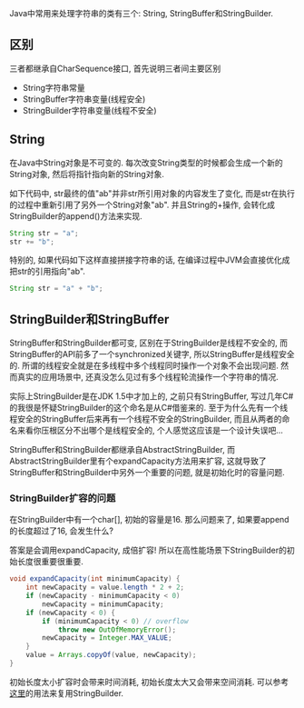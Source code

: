 Java中常用来处理字符串的类有三个: String, StringBuffer和StringBuilder.

## 区别
三者都继承自CharSequence接口, 首先说明三者间主要区别

+ String字符串常量
+ StringBuffer字符串变量(线程安全)
+ StringBuilder字符串变量(线程不安全)

## String
在Java中String对象是不可变的. 每次改变String类型的时候都会生成一个新的String对象, 然后将指针指向新的String对象. 

如下代码中, str最终的值"ab"并非str所引用对象的内容发生了变化, 而是str在执行的过程中重新引用了另外一个String对象"ab". 并且String的+操作, 会转化成StringBuilder的append()方法来实现.

```java
String str = "a";
str += "b";
```

特别的, 如果代码如下这样直接拼接字符串的话, 在编译过程中JVM会直接优化成把str的引用指向"ab".

```java
String str = "a" + "b";
```

## StringBuilder和StringBuffer

StringBuffer和StringBuilder都可变, 区别在于StringBuilder是线程不安全的, 而StringBuffer的API前多了一个synchronized关键字, 所以StringBuffer是线程安全的. 所谓的线程安全就是在多线程中多个线程同时操作一个对象不会出现问题.
然而真实的应用场景中, 还真没怎么见过有多个线程轮流操作一个字符串的情况.

实际上StringBuilder是在JDK 1.5中才加上的, 之前只有StringBuffer, 写过几年C#的我很是怀疑StringBuilder的这个命名是从C#借鉴来的. 至于为什么先有一个线程安全的StringBuffer后来再有一个线程不安全的StringBuilder, 而且从两者的命名来看你压根区分不出哪个是线程安全的, 个人感觉这应该是一个设计失误吧...

StringBuffer和StringBuilder都继承自AbstractStringBuilder, 而AbstractStringBuilder里有个expandCapacity方法用来扩容, 这就导致了StringBuffer和StringBuilder中另外一个重要的问题, 就是初始化时的容量问题.
### StringBuilder扩容的问题

在StringBuilder中有一个char[], 初始的容量是16. 那么问题来了, 如果要append的长度超过了16, 会发生什么?

答案是会调用expandCapacity, 成倍扩容! 所以在高性能场景下StringBuilder的初始长度很重要很重要.
```java
void expandCapacity(int minimumCapacity) {
    int newCapacity = value.length * 2 + 2;
    if (newCapacity - minimumCapacity < 0)
        newCapacity = minimumCapacity;
    if (newCapacity < 0) {
        if (minimumCapacity < 0) // overflow
            throw new OutOfMemoryError();
        newCapacity = Integer.MAX_VALUE;
    }
    value = Arrays.copyOf(value, newCapacity);
}
```
初始长度太小扩容时会带来时间消耗, 初始长度太大又会带来空间消耗. 可以参考[这里](http://www.voidcn.com/blog/FX_SKY/article/p-6302561.html)的用法来复用StringBuilder.
